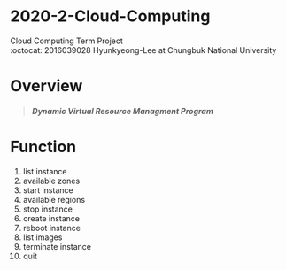 # 2020-2-Cloud-Computing
Cloud Computing Term Project      
:octocat: 2016039028 Hyunkyeong-Lee at Chungbuk National University

# Overview
> ##### Dynamic Virtual Resource Managment Program

# Function
1. list instance    
2. available zones
3. start instance
4. available regions
5. stop instance
6. create instance
7. reboot instance
8. list images
9. terminate instance
99. quit
